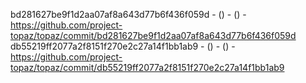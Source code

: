 bd281627be9f1d2aa07af8a643d77b6f436f059d -  () -  () - https://github.com/project-topaz/topaz/commit/bd281627be9f1d2aa07af8a643d77b6f436f059d
db55219ff2077a2f8151f270e2c27a14f1bb1ab9 -  () -  () - https://github.com/project-topaz/topaz/commit/db55219ff2077a2f8151f270e2c27a14f1bb1ab9
